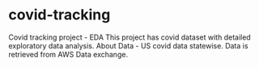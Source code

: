 # covid-tracking
Covid tracking project - EDA 
This project has covid dataset with detailed exploratory data analysis. 
About Data - US covid data statewise. Data is retrieved from AWS Data exchange.

